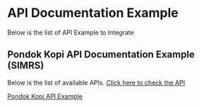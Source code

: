 # API Documentation Example

Below is the list of API Example to Integrate
## Pondok Kopi API Documentation Example (SIMRS)

Below is the list of available APIs. [Click here to check the API](./pondok_kopi/index.md) 

[Pondok Kopi API Example](./pondok_kopi/index.md) 